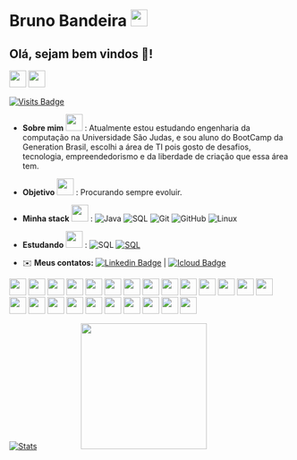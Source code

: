 # Bruno Bandeira  <img src="https://cultofthepartyparrot.com/parrots/hd/brazilianfanparrot.gif" width="30" height="30"/>

 ## Olá, sejam bem vindos 👋!
 

   <img src="https://cultofthepartyparrot.com/parrots/hd/sithparrot.gif" width="30" height="30"/>      <img src="https://cultofthepartyparrot.com/parrots/hd/jediparrot.gif" width="30" height="30"/>
   
  [![Visits Badge](https://badges.pufler.dev/visits/brunodevbandeira/brunodevbandeira)](https://badges.pufler.dev/visits/brunodevbandeira/brunodevbandeira)



 
  
  * **Sobre mim**   <img src="https://cultofthepartyparrot.com/parrots/dabparrot.gif" width="30" height="30"/>
 : Atualmente estou estudando engenharia da computação na Universidade São Judas, e sou aluno do BootCamp da Generation Brasil, escolhi a área de TI pois gosto de desafios, tecnologia, empreendedorismo e da liberdade de criação que essa área tem.
  
 * **Objetivo**     <img src="https://cultofthepartyparrot.com/parrots/hd/dealwithitparrot.gif" width="30" height="30"/>
: Procurando sempre evoluir.
 
 * **Minha stack**   <img src="https://cultofthepartyparrot.com/parrots/hd/dealwithitparrot.gif" width="30" height="30"/>
 : ![Java](https://img.shields.io/badge/-Java-000000?style=flat&logo=Java&logoColor=FF0000)
![SQL](https://img.shields.io/badge/-SQL-000000?style=flat&logo=MySQL)
![Git](https://img.shields.io/badge/-Git-000000?style=flat&logo=git&logoColor=F05032)
![GitHub](https://img.shields.io/badge/-GitHub-000000?style=flat&logo=github&logoColor=FFFFFF)
![Linux](https://img.shields.io/badge/-Linux-000000?style=flat&logo=linux&logoColor=FFFF00)
  
 * **Estudando**     <img src="https://cultofthepartyparrot.com/parrots/hd/dealwithitparrot.gif" width="30" height="30"/>
 : ![SQL](https://img.shields.io/badge/-Amazon-000000?style=flat&logo=Amazon-AWS)
   [![SQL](https://img.shields.io/badge/-GenerationBrasil-ffa500?style=flat&logo=GenerationBrasil)](https://brazil.generation.org/)
  
  
 
 * ✉️ **Meus contatos:** [![Linkedin Badge](https://img.shields.io/badge/-Bruno%20Bandeira-blue?style=flat-square&logo=Linkedin&logoColor=white&link=https://www.linkedin.com/in/bruno-alves-bandeira-64193515a/)](https://www.linkedin.com/in/bruno-alves-bandeira-64193515a/)
|
[![Icloud Badge](https://img.shields.io/badge/-brunodev29ab@gmail.com-c14438?style=flat-square&logo=Gmail&logoColor=white&link=mailto:brunodev29ab@gmail.com)](mailto:brunodev29ab@gmail.com)  


 
 
<div>
    <img src="https://cultofthepartyparrot.com/parrots/hd/congapartyparrot.gif" width="30" height="30"/>
     <img src="https://cultofthepartyparrot.com/parrots/hd/congapartyparrot.gif" width="30" height="30"/>
 <img src="https://cultofthepartyparrot.com/parrots/hd/congapartyparrot.gif" width="30" height="30"/>
     <img src="https://cultofthepartyparrot.com/parrots/hd/congapartyparrot.gif" width="30" height="30"/>
   <img src="https://cultofthepartyparrot.com/parrots/hd/congapartyparrot.gif" width="30" height="30"/>
     <img src="https://cultofthepartyparrot.com/parrots/hd/congapartyparrot.gif" width="30" height="30"/>
 <img src="https://cultofthepartyparrot.com/parrots/hd/congapartyparrot.gif" width="30" height="30"/>
     <img src="https://cultofthepartyparrot.com/parrots/hd/congapartyparrot.gif" width="30" height="30"/>  <img src="https://cultofthepartyparrot.com/parrots/hd/congapartyparrot.gif" width="30" height="30"/>
     <img src="https://cultofthepartyparrot.com/parrots/hd/congapartyparrot.gif" width="30" height="30"/>
 <img src="https://cultofthepartyparrot.com/parrots/hd/congapartyparrot.gif" width="30" height="30"/>
     <img src="https://cultofthepartyparrot.com/parrots/hd/congapartyparrot.gif" width="30" height="30"/>  <img src="https://cultofthepartyparrot.com/parrots/hd/congapartyparrot.gif" width="30" height="30"/>
     <img src="https://cultofthepartyparrot.com/parrots/hd/congapartyparrot.gif" width="30" height="30"/>
 <img src="https://cultofthepartyparrot.com/parrots/hd/congapartyparrot.gif" width="30" height="30"/>
     <img src="https://cultofthepartyparrot.com/parrots/hd/congapartyparrot.gif" width="30" height="30"/>
   <img src="https://cultofthepartyparrot.com/parrots/hd/congapartyparrot.gif" width="30" height="30"/>
     <img src="https://cultofthepartyparrot.com/parrots/hd/congapartyparrot.gif" width="30" height="30"/>
 <img src="https://cultofthepartyparrot.com/parrots/hd/congapartyparrot.gif" width="30" height="30"/>
     <img src="https://cultofthepartyparrot.com/parrots/hd/congapartyparrot.gif" width="30" height="30"/>
   <img src="https://cultofthepartyparrot.com/parrots/hd/congapartyparrot.gif" width="30" height="30"/>
     <img src="https://cultofthepartyparrot.com/parrots/hd/congapartyparrot.gif" width="30" height="30"/>
 <img src="https://cultofthepartyparrot.com/parrots/hd/congapartyparrot.gif" width="30" height="30"/>
     <img src="https://cultofthepartyparrot.com/parrots/hd/congapartyparrot.gif" width="30" height="30"/>
</div>

            
 
   
  [![Stats](https://github-readme-stats.vercel.app/api?username=brunodevbandeira&show_icons=true&theme=black)](https://github-readme-stats.vercel.app/api?username=brunodevbandeira&show_icons=true&theme=radical)&nbsp; &nbsp; &nbsp; &nbsp; &nbsp; &nbsp; &nbsp; &nbsp; &nbsp; &nbsp; <img src="https://camo.githubusercontent.com/8847cc086ad4e08b4d52c0588b0e641fc8364c2fde6a09cdf8144ae75a537e0f/68747470733a2f2f6769646967692e636f6d2f63646e2f6c6f76652e676966" width="225">
